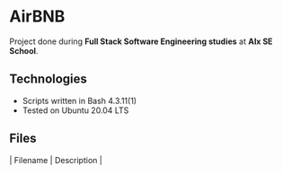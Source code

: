 # AirBNB 
Project done during **Full Stack Software Engineering studies** at **Alx SE School**. 
## Technologies
* Scripts written in Bash 4.3.11(1)
* Tested on Ubuntu 20.04 LTS

## Files

| Filename | Description |

